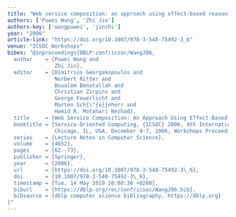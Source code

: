 ```yaml
---
title: "Web service composition: an approach using effect-based reasoning"
authors: ['Puwei Wang', 'Zhi Jin']
authors-key: ['wangpuwei', 'jinzhi']
year: "2006"
article-link: "https://doi.org/10.1007/978-3-540-75492-3_6"
venue: "ICSOC Workshops"
bibex: "@inproceedings{DBLP:conf/icsoc/WangJ06,
  author    = {Puwei Wang and
               Zhi Jin},
  editor    = {Dimitrios Georgakopoulos and
               Norbert Ritter and
               Boualem Benatallah and
               Christian Zirpins and
               George Feuerlicht and
               Marten Sch{\"{o}}nherr and
               Hamid R. Motahari Nezhad},
  title     = {Web Service Composition: An Approach Using Effect-Based Reasoning},
  booktitle = {Service-Oriented Computing, {ICSOC} 2006, 4th International Conference,
               Chicago, IL, USA, December 4-7, 2006, Workshops Proceedings},
  series    = {Lecture Notes in Computer Science},
  volume    = {4652},
  pages     = {62--73},
  publisher = {Springer},
  year      = {2006},
  url       = {https://doi.org/10.1007/978-3-540-75492-3\_6},
  doi       = {10.1007/978-3-540-75492-3\_6},
  timestamp = {Tue, 14 May 2019 10:00:36 +0200},
  biburl    = {https://dblp.org/rec/conf/icsoc/WangJ06.bib},
  bibsource = {dblp computer science bibliography, https://dblp.org}
}"
---
```

